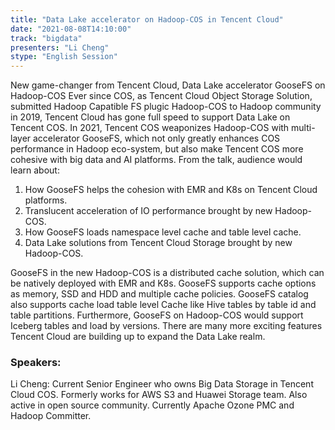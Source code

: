 ```yaml
---
title: "Data Lake accelerator on Hadoop-COS in Tencent Cloud"
date: "2021-08-08T14:10:00" 
track: "bigdata"
presenters: "Li Cheng"
stype: "English Session"
---
```

New game-changer from Tencent Cloud, Data Lake accelerator GooseFS on Hadoop-COS
 Ever since COS, as Tencent Cloud Object Storage Solution, submitted Hadoop Capatible FS plugic Hadoop-COS to Hadoop community in 2019, Tencent Cloud has gone full speed to support Data Lake on Tencent COS.
 In 2021, Tencent COS weaponizes Hadoop-COS with multi-layer accelerator GooseFS, which not only greatly enhances COS performance in Hadoop eco-system, but also make Tencent COS more cohesive with big data and AI platforms. From the talk, audience would learn about:
 1. How GooseFS helps the cohesion with EMR and K8s on Tencent Cloud platforms. 
 2. Translucent acceleration of IO performance brought by new Hadoop-COS.
 3. How GooseFS loads namespace level cache and table level cache.
 3. Data Lake solutions from Tencent Cloud Storage brought by new Hadoop-COS.
 

 GooseFS in the new Hadoop-COS is a distributed cache solution, which can be natively deployed with EMR and K8s. GooseFS supports cache options as memory, SSD and HDD and multiple cache policies.
 GooseFS catalog also supports cache load table level Cache like Hive tables by table id and table partitions. Furthermore, GooseFS on Hadoop-COS would support Iceberg tables and load by versions.
 There are many more exciting features Tencent Cloud are building up to expand the Data Lake realm.
 ### Speakers: 
 Li Cheng: Current Senior Engineer who owns Big Data Storage in Tencent Cloud COS. Formerly works for AWS S3 and Huawei Storage team. Also active in open source community. Currently Apache Ozone PMC and Hadoop Committer.
